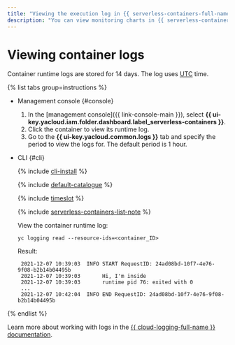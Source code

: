 ```yaml
---
title: "Viewing the execution log in {{ serverless-containers-full-name }}"
description: "You can view monitoring charts in {{ serverless-containers-full-name }} using the management console. To do this, select {{ serverless-containers-name }} and click the container whose execution log you want to view. In the window that opens, go to Logs and specify the time period. The default time period is 1 hour. Container runtime logs are stored for 14 days. Time in the log is shown in UTC."
---
```


# Viewing container logs

Container runtime logs are stored for 14 days. The log uses [UTC](https://en.wikipedia.org/wiki/Coordinated_Universal_Time) time.

{% list tabs group=instructions %}

- Management console {#console}

   1. In the [management console]({{ link-console-main }}), select **{{ ui-key.yacloud.iam.folder.dashboard.label_serverless-containers }}**.
   1. Click the container to view its runtime log.
   1. Go to the **{{ ui-key.yacloud.common.logs }}** tab and specify the period to view the logs for. The default period is 1 hour.

- CLI {#cli}

   {% include [cli-install](../../_includes/cli-install.md) %}

   {% include [default-catalogue](../../_includes/default-catalogue.md) %}

   {% include [timeslot](../../_includes/functions/timeslot.md) %}

   {% include [serverless-containers-list-note](../../_includes/serverless-containers/container-list-note.md) %}

   View the container runtime log:

   ```
   yc logging read --resource-ids=<container_ID>
   ```
   Result:
   ```
   	2021-12-07 10:39:03  INFO START RequestID: 24ad08bd-10f7-4e76-9f08-b2b14b04495b
   	2021-12-07 10:39:03       Hi, I'm inside
   	2021-12-07 10:39:03       runtime pid 76: exited with 0
   	...
   	2021-12-07 10:42:04  INFO END RequestID: 24ad08bd-10f7-4e76-9f08-b2b14b04495b
   ```

{% endlist %}

Learn more about working with logs in the [{{ cloud-logging-full-name }} documentation](../../logging/).